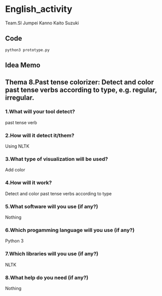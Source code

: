 # English_activity
Team.SI
Jumpei Kanno
Kaito Suzuki

## Code
```
python3 prototype.py
```


## Idea Memo
## Thema 8.Past tense colorizer: Detect and color past tense verbs according to type, e.g. regular, irregular.

### 1.What will your tool detect?

past tense verb

### 2.How will it detect it/them?

Using NLTK

### 3.What type of visualization will be used?

Add color

### 4.How will it work?

Detect and color past tense verbs according to type

### 5.What software will you use (if any?)

Nothing

### 6.Which progamming language will you use (if any?)

Python 3

### 7.Which libraries will you use (if any?)

NLTK

### 8.What help do you need (if any?)

Nothing
